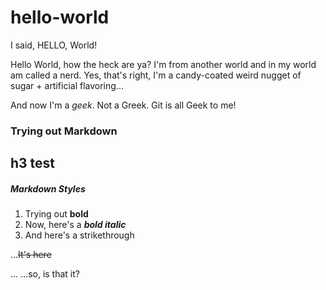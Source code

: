 # hello-world

I said, HELLO, World!

Hello World, how the heck are ya? I'm from another world and in my world am called a nerd. Yes, that's right, I'm a candy-coated weird nugget of sugar + artificial flavoring...

And now I'm a _geek_. Not a Greek. Git is all Geek to me!

### Trying out Markdown

h3 test
-------

##### Markdown Styles
1. Trying out **bold**
2. Now, here's a _**bold italic**_
3. And here's a strikethrough

...~~It's here~~

... ...so, is that it?
